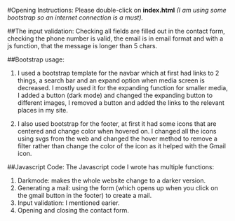 #Opening Instructions:
Please double-click on **index.html** *(I am using some bootstrap so an internet connection is a must).*

##The input validation:
Checking all fields are filled out in the contact form, checking the phone number is valid, the email is in email format and with a js function, that the message is longer than 5 chars.

##Bootstrap usage:
1. I used a bootstrap template for the navbar which at first had links to 2 things, a search bar and an expand option when media screen is decreased.
I mostly used it for the expanding function for smaller media, I added a button (dark mode) and changed the expanding button to different images, I removed a button and added the links to the relevant places in my site.

2. I also used bootstrap for the footer, at first it had some icons that are centered and change color when hovered on. I changed all the icons using svgs from the web and changed the hover method to remove a filter rather than change the color of the icon as it helped with the Gmail icon.


##Javascript Code:
The Javascript code I wrote has multiple functions:
1. Darkmode: makes the whole website change to a darker version.
2. Generating a mail: using the form (which opens up when you click on the gmail button in the footer) to create a mail.
3. Input validation: I mentioned earier.
4. Opening and closing the contact form. 



